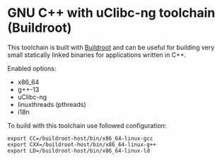 # GNU C++ with uClibc-ng toolchain (Buildroot)

This toolchain is built with [Buildroot](https://buildroot.org) and can be useful for building very small statically
linked binaries for applications written in C++.

Enabled options:

- x86_64
- g++-13
- uClibc-ng
- linuxthreads (pthreads)
- i18n

To build with this toolchain use followed configuration:

```
export CC=/buildroot-host/bin/x86_64-linux-gcc
export CXX=/buildroot-host/bin/x86_64-linux-g++
export LD=/buildroot-host/bin/x86_64-linux-ld
```
